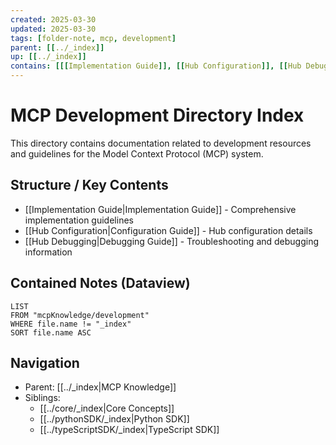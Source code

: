 ```yaml
---
created: 2025-03-30
updated: 2025-03-30
tags: [folder-note, mcp, development]
parent: [[../_index]]
up: [[../_index]]
contains: [[[Implementation Guide]], [[Hub Configuration]], [[Hub Debugging]]]
---
```


# MCP Development Directory Index

This directory contains documentation related to development resources and guidelines for the Model Context Protocol (MCP) system.

## Structure / Key Contents

- [[Implementation Guide|Implementation Guide]] - Comprehensive implementation guidelines
- [[Hub Configuration|Configuration Guide]] - Hub configuration details
- [[Hub Debugging|Debugging Guide]] - Troubleshooting and debugging information

## Contained Notes (Dataview)

```dataview
LIST
FROM "mcpKnowledge/development"
WHERE file.name != "_index"
SORT file.name ASC
```

## Navigation

- Parent: [[../_index|MCP Knowledge]]
- Siblings:
  - [[../core/_index|Core Concepts]]
  - [[../pythonSDK/_index|Python SDK]]
  - [[../typeScriptSDK/_index|TypeScript SDK]]
